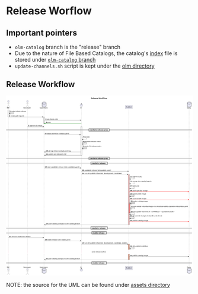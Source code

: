 # Release Worflow

## Important pointers

* `olm-catalog` branch is the "release" branch
* Due to the nature of File Based Catalogs, the catalog's [index](https://github.com/rhobs/observability-operator/blob/olm-catalog/olm/observability-operator-index/index.yaml) file
  is stored under  [`olm-catalog` branch](https://github.com/rhobs/observability-operator/tree/olm-catalog)
* `update-channels.sh` script is kept under the [olm directory](https://github.com/rhobs/observability-operator/blob/olm-catalog/olm/update-channels.sh)

## Release Workflow

![Release Workflow](./assets/release.png)

NOTE: the source for the UML can be found under [assets directory](./assets/release.uml)
